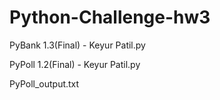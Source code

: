 # Python-Challenge-hw3

PyBank 1.3(Final) - Keyur Patil.py

PyPoll 1.2(Final) - Keyur Patil.py

PyPoll_output.txt
